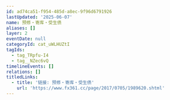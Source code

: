```yaml
---
id: ad74ca51-f954-485d-a8ec-9f96d6791926
lastUpdated: '2025-06-07'
name: 预修・寄库・受生债
aliases: []
layer: 2
eventDate: null
categoryId: cat_uWLHUZtI
tagIds:
  - tag_TRpfu-I4
  - tag__NZec6vQ
timelineEvents: []
relations: []
titledLinks:
  - title: '链接: 预修・寄库・受生债'
    url: 'https://www.fx361.cc/page/2017/0705/1989620.shtml'
---
```


